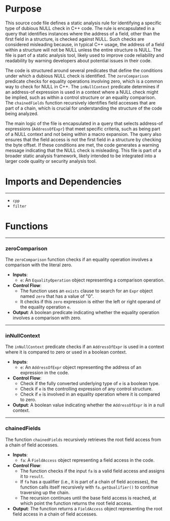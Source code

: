 # Purpose
This source code file defines a static analysis rule for identifying a specific type of dubious NULL check in C++ code. The rule is encapsulated in a query that identifies instances where the address of a field, other than the first field in a structure, is checked against NULL. Such checks are considered misleading because, in typical C++ usage, the address of a field within a structure will not be NULL unless the entire structure is NULL. The file is part of a static analysis tool, likely used to improve code reliability and readability by warning developers about potential issues in their code.

The code is structured around several predicates that define the conditions under which a dubious NULL check is identified. The `zeroComparison` predicate checks for equality operations involving zero, which is a common way to check for NULL in C++. The `inNullContext` predicate determines if an address-of expression is used in a context where a NULL check might be implied, such as within a control structure or an equality comparison. The `chainedFields` function recursively identifies field accesses that are part of a chain, which is crucial for understanding the structure of the code being analyzed.

The main logic of the file is encapsulated in a query that selects address-of expressions (`AddressOfExpr`) that meet specific criteria, such as being part of a NULL context and not being within a macro expansion. The query also ensures that the field access is not the first field in a structure by checking the byte offset. If these conditions are met, the code generates a warning message indicating that the NULL check is misleading. This file is part of a broader static analysis framework, likely intended to be integrated into a larger code quality or security analysis tool.
# Imports and Dependencies

---
- `cpp`
- `filter`


# Functions

---
### zeroComparison
The `zeroComparison` function checks if an equality operation involves a comparison with the literal zero.
- **Inputs**:
    - `e`: An `EqualityOperation` object representing a comparison operation.
- **Control Flow**:
    - The function uses an `exists` clause to search for an `Expr` object named `zero` that has a value of "0".
    - It checks if this `zero` expression is either the left or right operand of the equality operation `e`.
- **Output**: A boolean predicate indicating whether the equality operation involves a comparison with zero.


---
### inNullContext
The `inNullContext` predicate checks if an `AddressOfExpr` is used in a context where it is compared to zero or used in a boolean context.
- **Inputs**:
    - `e`: An `AddressOfExpr` object representing the address of an expression in the code.
- **Control Flow**:
    - Check if the fully converted underlying type of `e` is a boolean type.
    - Check if `e` is the controlling expression of any control structure.
    - Check if `e` is involved in an equality operation where it is compared to zero.
- **Output**: A boolean value indicating whether the `AddressOfExpr` is in a null context.


---
### chainedFields
The function `chainedFields` recursively retrieves the root field access from a chain of field accesses.
- **Inputs**:
    - `fa`: A `FieldAccess` object representing a field access in the code.
- **Control Flow**:
    - The function checks if the input `fa` is a valid field access and assigns it to `result`.
    - If `fa` has a qualifier (i.e., it is part of a chain of field accesses), the function calls itself recursively with `fa.getQualifier()` to continue traversing up the chain.
    - The recursion continues until the base field access is reached, at which point the function returns the root field access.
- **Output**: The function returns a `FieldAccess` object representing the root field access in a chain of field accesses.


